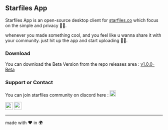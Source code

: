 ## Starfiles App

Starfiles App is an open-source desktop client for [starfiles.co](https://starfiles.co) which focus on the simple and privacy 🕴🏽.

whenever you made something cool, and you feel like u wanna share it with your community.
just hit up the app and start uploading 🤝🏽.

### Download

You can download the Beta Version from the repo releases area : [v1.0.0-Beta](https://github.com/Lil-Nickel/StarfilesApp/releases/tag/v1.0.0)

### Support or Contact
You can join starfiles community on discord here : <a href="https://discord.gg/JFvfPfJ" alt="Starfiles discord server"><img src="https://vignette.wikia.nocookie.net/spartaremix/images/e/ec/Discord-new-logo.png" width="20" height="20"></a>
<p align="left">
  <a href="https://vk.com/anasybal" alt="Vk account"><img src="https://s3.amazonaws.com/freebiesupply/large/2x/vk-logo-transparent.png" width="24" height="24"></a>
  <a href="mailto:anasybal@vk.com" alt="E-mail"><img src="http://www.newdesignfile.com/postpic/2011/12/email-logo-transparent_230768.png" width="24" height="25"></a>
</p>
<hr />
made with ❤ in 🌍
